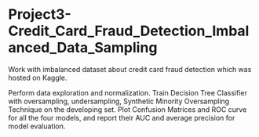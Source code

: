 # Project3-Credit_Card_Fraud_Detection_Imbalanced_Data_Sampling

Work with imbalanced dataset about credit card fraud detection which was hosted on Kaggle. 

Perform data exploration and normalization. Train Decision Tree Classifier with oversampling, undersampling, Synthetic Minority Oversampling Technique on the developing set. Plot Confusion Matrices and ROC curve for all the four models, and report their AUC and average precision for model evaluation. 

